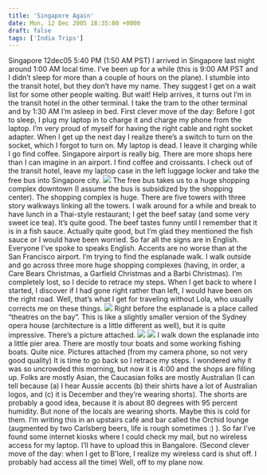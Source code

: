 ```yaml
---
title: 'Singapore Again'
date: Mon, 12 Dec 2005 18:35:00 +0000
draft: false
tags: ['India Trips']
---
```


Singapore 12dec05 5:40 PM (1:50 AM PST) I arrived in Singapore last night around 1:00 AM local time. I’ve been up for a while (this is 9:00 AM PST and I didn’t sleep for more than a couple of hours on the plane). I stumble into the transit hotel, but they don’t have my name. They suggest I get on a wait list for some other people waiting. But wait! Help arrives, it turns out I’m in the transit hotel in the other terminal. I take the tram to the other terminal and by 1:30 AM I’m asleep in bed. First clever move of the day: Before I got to sleep, I plug my laptop in to charge it and charge my phone from the laptop. I’m very proud of myself for having the right cable and right socket adapter. When I get up the next day I realize there’s a switch to turn on the socket, which I forgot to turn on. My laptop is dead. I leave it charging while I go find coffee. Singapore airport is really big. There are more shops here than I can imagine in an airport. I find coffee and croissants. I check out of the transit hotel, leave my laptop case in the left luggage locker and take the free bus into Singapore city. [![](http://photos1.blogger.com/blogger/1382/1849/320/12-11-05_2058.jpg)](http://photos1.blogger.com/blogger/1382/1849/1600/12-11-05_2058.jpg) The free bus takes us to a huge shopping complex downtown (I assume the bus is subsidized by the shopping center). The shopping complex is huge. There are five towers with three story walkways linking all the towers. I walk around for a while and break to have lunch in a Thai-style restaurant; I get the beef satay (and some very sweet ice tea). It’s quite good. The beef tastes funny until I remember that it is in a fish sauce. Actually quite good, but I’m glad they mentioned the fish sauce or I would have been worried. So far all the signs are in English. Everyone I’ve spoke to speaks English. Accents are no worse than at the San Francisco airport. I’m trying to find the esplanade walk. I walk outside and go across three more huge shopping complexes (having, in order, a Care Bears Christmas, a Garfield Christmas and a Barbi Christmas). I’m completely lost, so I decide to retrace my steps. When I get back to where I started, I discover if I had gone right rather than left, I would have been on the right road. Well, that’s what I get for traveling without Lola, who usually corrects me on these things. [![](http://photos1.blogger.com/blogger/1382/1849/320/12-11-05_2300.jpg)](http://photos1.blogger.com/blogger/1382/1849/1600/12-11-05_2300.jpg) Right before the esplanade is a place called “theatres on the bay”. This is like a slightly smaller version of the Sydney opera house (architecture is a little different as well), but it is quite impressive. There’s a picture attached. [![](http://photos1.blogger.com/blogger/1382/1849/320/12-11-05_2311.jpg)](http://photos1.blogger.com/blogger/1382/1849/1600/12-11-05_2311.jpg) [![](http://photos1.blogger.com/blogger/1382/1849/320/12-11-05_2312.jpg)](http://photos1.blogger.com/blogger/1382/1849/1600/12-11-05_2312.jpg) I walk down the esplanade into a little pier area. There are mostly tour boats and some working fishing boats. Quite nice. Pictures attached (from my camera phone, so not very good quality) It is time to go back so I retrace my steps. I wondered why it was so uncrowded this morning, but now it is 4:00 and the shops are filling up. Folks are mostly Asian, the Caucasian folks are mostly Australian (I can tell because (a) I hear Aussie accents (b) their shirts have a lot of Australian logos, and (c) it is December and they’re wearing shorts). The shorts are probably a good idea, because it is about 80 degrees with 95 percent humidity. But none of the locals are wearing shorts. Maybe this is cold for them. I’m writing this in an upstairs café and bar called the Orchid lounge (augmented by two Carlsberg beers, life is rough sometimes :) ). So far I’ve found some internet kiosks where I could check my mail, but no wireless access for my laptop. I’ll have to upload this in Bangalore. (Second clever move of the day: when I get to B'lore, I realize my wireless card is shut off. I probably had access all the time) Well, off to my plane now.
